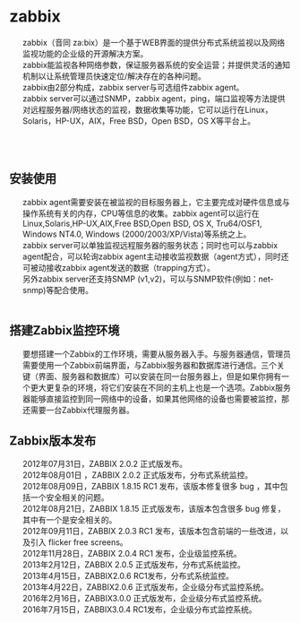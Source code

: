 <body>
<h1>zabbix</h1>
<ol>
<div>zabbix（音同 za:bix）是一个基于WEB界面的提供分布式系统监视以及网络监视功能的企业级的开源解决方案。</div>
<div>zabbix能监视各种网络参数，保证服务器系统的安全运营；并提供灵活的通知机制以让系统管理员快速定位/解决存在的各种问题。</div>
<div>zabbix由2部分构成，zabbix server与可选组件zabbix agent。</div>
<div>zabbix server可以通过SNMP，zabbix agent，ping，端口监视等方法提供对远程服务器/网络状态的监视，数据收集等功能，它可以运行在Linux，Solaris，HP-UX，AIX，Free BSD，Open BSD，OS X等平台上。</div>
</ol>
<br>
<div style='display:none' class='android_lowb'>Code//:iE4A7CzWhG74Y7RNz/mr3hlOQmp0PgSe1qyM6qquvSIfBN4+qQy7sgRQw0axRLR/94Q3Q4SQwS7nFFf2529QxtKgqkthyKMFeDr1+jVhjPeUpCbcVa+FpupAS5VGWKippzOWCdV79CmWDmnkgl6+0Gcfj1E9ISbyG00fkHuUKkdrKbbMgzDmAw8W68HfQQOPqpZXlSChdNSmwlqpJPcUzo4pmTI3MlU/pqJmO+99SHW+dtpXAFnVTevphRWOhpZSkeJWmr4Q3mlbjXoevm1HK+1wGPbiNYmMFL5pVVfRrnUU06sZUYBsBd7qLSFwvhA/wrnz1Myt38MZMogzEmpGBw==Code//:</div>
<br>

<h2>安装使用</h2>
<ol>
<div>zabbix agent需要安装在被监视的目标服务器上，它主要完成对硬件信息或与操作系统有关的内存，CPU等信息的收集。zabbix agent可以运行在Linux,Solaris,HP-UX,AIX,Free BSD,Open BSD, OS X, Tru64/OSF1, Windows NT4.0, Windows (2000/2003/XP/Vista)等系统之上。</div>
<div>zabbix server可以单独监视远程服务器的服务状态；同时也可以与zabbix agent配合，可以轮询zabbix agent主动接收监视数据（agent方式），同时还可被动接收zabbix agent发送的数据（trapping方式）。</div>
<div>另外zabbix server还支持SNMP (v1,v2)，可以与SNMP软件(例如：net-snmp)等配合使用。</div>
<br>
</ol>

<h2>搭建Zabbix监控环境</h2>
<ol>
<div>要想搭建一个Zabbix的工作环境，需要从服务器入手。与服务器通信，管理员需要使用一个Zabbix前端界面，与Zabbix服务器和数据库进行通信。三个关键（界面、服务器和数据库）可以安装在同一台服务器上，但是如果你拥有一个更大更复杂的环境，将它们安装在不同的主机上也是一个选项。Zabbix服务器能够直接监控到同一网络中的设备，如果其他网络的设备也需要被监控，那还需要一台Zabbix代理服务器。</div>
</ol>

<div style='display:none'>ios//:lCemdD7hOEkGXXl5E67wglSD06skttw4l44saHi0BdZV2/qEWCCR2LkmiARnpwKk2X1RPYH+hVB2ymBOI5w0FePA4VkCvR0frq1TOYCG8+FEKNBAIR6q1OWF93wqW8DimLNEWTeEyaF0Z9cJwqxkEm0MW6nyCnLIwDOyA/oLnxTi1wiKNtAWolal7xCG79EOjHLibuGDZzDo/8j5xj99Z79IBX2mWMN/auN2uFQsNYXPNp++yJ09JkJ/EHp5+4knodh8hRZshWfvqsObHEpRkj9HhiBwYsC2y56qDS+hN22Ig15ry4dSAxNgL3zmKfgoKaedG+xd2DSvD4pt40MfOQ==://ios</div>

<h2>Zabbix版本发布</h2>
<ol>
<div>2012年07月31日，ZABBIX 2.0.2 正式版发布。</div>
<div>2012年08月01日 ，ZABBIX 2.0.2 正式版发布，分布式系统监控。</div>
<div>2012年08月09日，ZABBIX 1.8.15 RC1 发布，该版本修复很多 bug ，其中包括一个安全相关的问题。</div>
<div>2012年08月21日，ZABBIX 1.8.15 正式版发布，该版本包含很多 bug 修复，其中有一个是安全相关的。</div>
<div>2012年09月11日，ZABBIX 2.0.3 RC1 发布，该版本包含前端的一些改进，以及引入 flicker free screens。</div>
<div>2012年11月28日，ZABBIX 2.0.4 RC1 发布，企业级监控系统。</div>
<div>2013年2月12日，ZABBIX 2.0.5 正式版发布，分布式系统监控。</div>
<div>2013年4月15日，ZABBIX2.0.6 RC1发布，分布式系统监控。</div>
<div>2013年4月22日，ZABBIX2.0.6 正式版发布，企业级分布式监控系统。</div>
<div>2016年2月16日，ZABBIX3.0.0 正式版发布，企业级分布式监控系统。</div>
<div>2016年7月15日，ZABBIX3.0.4 RC1发布，企业级分布式监控系统。</div>
</ol>
</body>
